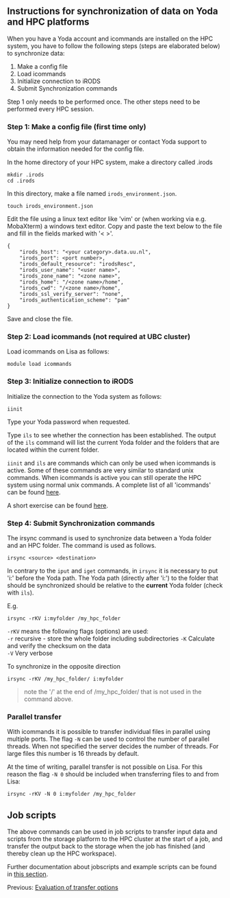 
## Instructions for synchronization of data on Yoda and HPC platforms

When you have a Yoda account and icommands are installed on the HPC system, you have to follow the following steps (steps are elaborated below) to synchronize data:

1. Make a config file
2. Load icommands
3. Initialize connection to iRODS
4. Submit Synchronization commands

Step 1 only needs to be performed once. The other steps need to be performed every HPC session.

### Step 1:  Make a config file (first time only)

You may need help from your datamanager or contact Yoda support to obtain the information needed for the config file.

In the home directory of your HPC system, make a directory called .irods

```
mkdir .irods
cd .irods
```

In this directory, make a file named `irods_environment.json`.

```
touch irods_environment.json
```

Edit the file using a linux text editor like 'vim' or (when working via e.g. MobaXterm) a windows text editor.
Copy and paste the text below to the file and fill in the fields marked with '< >'.

```
{
    "irods_host": "<your category>.data.uu.nl",
    "irods_port": <port number>,
    "irods_default_resource": "irodsResc",
    "irods_user_name": "<user name>",
    "irods_zone_name": "<zone name>",
    "irods_home": "/<zone name>/home",
    "irods_cwd": "/<zone name>/home",
    "irods_ssl_verify_server": "none",
    "irods_authentication_scheme": "pam"
}
```
Save and close the file.

### Step 2: Load icommands (not required at UBC cluster)

Load icommands on Lisa as follows:

```
module load icommands
```

### Step 3: Initialize connection to iRODS

Initialize the connection to the Yoda system as follows:

```
iinit
```
Type your Yoda password when requested.

Type `ils` to see whether the connection has been established. The output of the `ils` command will list the current Yoda folder and the folders that are located within the current folder.

`iinit` and `ils` are commands which can only be used when icommands is active. Some of these commands are very similar to standard unix commands. When icommands is active you can still operate the HPC system using normal unix commands. A complete list of all 'icommands' can be found [here](https://docs.irods.org/4.2.4/icommands/user/).

A short exercise can be found [here](./yoda_exercise.md).

### Step 4: Submit Synchronization commands

The irsync command is used to synchronize data between a Yoda folder and an HPC folder.
The command is used as follows.

```
irsync <source> <destination>
```

In contrary to the `iput` and `iget` commands, in `irsync` it is necessary to put  'i:' before the Yoda path. The Yoda path (directly after 'i:') to the folder that should be synchronized should be relative to the **current** Yoda folder (check with `ils`). 

E.g.

```
irsync -rKV i:myfolder /my_hpc_folder
```
`-rKV` means the following flags (options) are used:  
`-r` recursive - store the whole folder including subdirectories
`-K` Calculate and verify the checksum on the data  
`-V` Very verbose  

To synchronize in the opposite direction

```
irsync -rKV /my_hpc_folder/ i:myfolder
```
> note the '/' at the end of /my_hpc_folder/ that is not used in the command above.

### Parallel transfer
With icommands it is possible to transfer individual files in parallel using multiple ports. The flag `-N` can be used to control the number of parallel threads. When not specified the server decides the number of threads. For large files this number is 16 threads by default. 

At the time of writing, parallel transfer is not possible on Lisa. For this reason the flag `-N 0` should be included when transferring files to and from Lisa:

```
irsync -rKV -N 0 i:myfolder /my_hpc_folder
```

## Job scripts
The above commands can be used in job scripts to transfer input data and scripts from the storage platform to the HPC cluster at the start of a job, and transfer the output back to the storage when the job has finished (and thereby clean up the HPC workspace).

Further documentation about jobscripts and example scripts can be found in [this section](./jobs.md).

Previous: [Evaluation of transfer options](./Evaluation.md)

